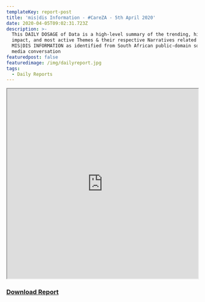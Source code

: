 ```yaml
---
templateKey: report-post
title: 'mis|dis Information - #CareZA - 5th April 2020'
date: 2020-04-05T09:02:31.723Z
description: >-
  This DAILY DOSAGE of Data is a high-level summary of the trending, highest
  impact, and most active Themes & their respective Narratives related to
  MIS|DIS INFORMATION as identified from South African public-domain social
  media conversation
featuredpost: false
featuredimage: /img/dailyreport.jpg
tags:
  - Daily Reports
---
```

<iframe src="https://drive.google.com/file/d/1vSTVmnP7yXLR-kSctyA1e6dLZecSG1bA/preview" width="100%" height="500"></iframe>
<a href="https://drive.google.com/u/0/uc?id=1vSTVmnP7yXLR-kSctyA1e6dLZecSG1bA&export=download" target="blank"><h3><strong>Download Report</h3></strong></a>
